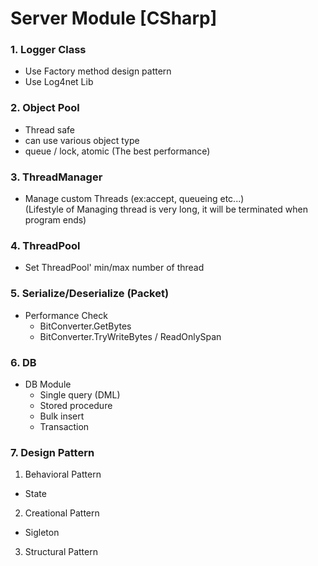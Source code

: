 # Server Module [CSharp]

### 1. Logger Class
* Use Factory method design pattern
* Use Log4net Lib


### 2. Object Pool
* Thread safe
* can use various object type
* queue / lock, atomic (The best performance)

### 3. ThreadManager 
* Manage custom Threads (ex:accept, queueing etc...)<br>
(Lifestyle of Managing thread is very long, it will be terminated when program ends)

### 4. ThreadPool
* Set ThreadPool' min/max number of thread

### 5. Serialize/Deserialize (Packet)
* Performance Check
  * BitConverter.GetBytes
  * BitConverter.TryWriteBytes / ReadOnlySpan

### 6. DB
* DB Module
  * Single query (DML)
  * Stored procedure
  * Bulk insert
  * Transaction

### 7. Design Pattern
1. Behavioral Pattern
  * State
2. Creational Pattern
  * Sigleton
3. Structural Pattern
  
